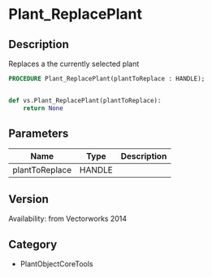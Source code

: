 # Plant_ReplacePlant

## Description
Replaces a the currently selected plant

```pascal
PROCEDURE Plant_ReplacePlant(plantToReplace : HANDLE);
```

```python

def vs.Plant_ReplacePlant(plantToReplace):
    return None
```

## Parameters
|Name|Type|Description|
|---|---|---|
|plantToReplace|HANDLE||

## Version
Availability: from Vectorworks 2014
## Category
* PlantObjectCoreTools

